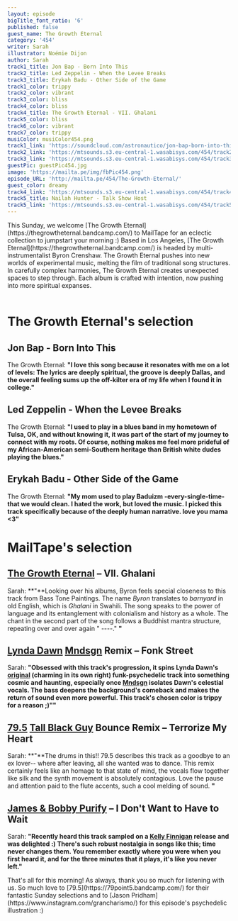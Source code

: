 ```yaml
---
layout: episode
bigTitle_font_ratio: '6'
published: false
guest_name: The Growth Eternal
category: '454'
writer: Sarah
illustrator: Noémie Dijon
author: Sarah
track1_title: Jon Bap - Born Into This
track2_title: Led Zeppelin - When the Levee Breaks
track3_title: Erykah Badu - Other Side of the Game
track1_color: trippy
track2_color: vibrant
track3_color: bliss
track4_color: bliss
track4_title: The Growth Eternal - VII. Ghalani
track5_color: bliss
track6_color: vibrant
track7_color: trippy
musiColor: musiColor454.png
track1_link: 'https://soundcloud.com/astronautico/jon-bap-born-into-this'
track2_link: 'https://mtsounds.s3.eu-central-1.wasabisys.com/454/track2.mp3'
track3_link: 'https://mtsounds.s3.eu-central-1.wasabisys.com/454/track3.mp3'
guestPic: guestPic454.jpg
image: 'https://mailta.pe/img/fbPic454.png'
episode_URL: 'http://mailta.pe/454/The-Growth-Eternal/'
guest_color: dreamy
track4_link: 'https://mtsounds.s3.eu-central-1.wasabisys.com/454/track4.mp3'
track5_title: Nailah Hunter - Talk Show Host
track5_link: 'https://mtsounds.s3.eu-central-1.wasabisys.com/454/track5.mp3'
---
```

<p id="introduction">This Sunday, we welcome [The Growth Eternal](https://thegrowtheternal.bandcamp.com/) to MailTape for an eclectic collection to jumpstart your morning :) Based in Los Angeles, [The Growth Eternal](https://thegrowtheternal.bandcamp.com/) is headed by multi-instrumentalist Byron Crenshaw. 
  The Growth Eternal pushes into new worlds of experimental music, melting the film of traditional song structures. In carefully complex harmonies, The Growth Eternal creates unexpected spaces to step through. Each album is crafted with intention, now pushing into more spiritual expanses. 
<br><br>
</p>

# The Growth Eternal's selection

## Jon Bap - Born Into This
The Growth Eternal: **"**I love this song because it resonates with me on a lot of levels: The lyrics are deeply spiritual, the groove is deeply Dallas, and the overall feeling sums up the off-kilter era of my life when I found it in college.**"**

## Led Zeppelin - When the Levee Breaks
The Growth Eternal: **"**I used to play in a blues band in my hometown of Tulsa, OK, and without knowing it, it was part of the start of my journey to connect with my roots. Of course, nothing makes me feel more prideful of my African-American semi-Southern heritage than British white dudes playing the blues.**"**

## Erykah Badu - Other Side of the Game
The Growth Eternal: **"**My mom used to play Baduizm -every-single-time- that we would clean. I hated the work, but loved the music. I picked this track specifically because of the deeply human narrative. love you mama <3**"**

# MailTape's selection

## [The Growth Eternal](https://thegrowtheternal.bandcamp.com/)  – VII. Ghalani
Sarah: **"**Looking over his albums, Byron feels special closeness to this track from Bass Tone Paintings. The name _Byron_ translates to _barnyard_ in old English, which is _Ghalani_ in Swahili. The song speaks to the power of language and its entanglement with colonialism and history as a whole. The chant in the second part of the song follows a Buddhist mantra structure, repeating over and over again " ----." **"**

## [Lynda Dawn](https://lyndadawn.bandcamp.com/) [Mndsgn](https://mndsgn.bandcamp.com/) Remix – Fonk Street
Sarah: **"**Obsessed with this track's progression, it spins Lynda Dawn's [original](https://lyndadawn.bandcamp.com/album/at-first-light) (charming in its own right) funk-psychedelic track into something cosmic and haunting, especially once [Mndsgn](https://mndsgn.bandcamp.com/) isolates Dawn's celestial vocals. The bass deepens the background's comeback and makes the return of sound even more powerful. This track's chosen color is trippy for a reason ;)"**"**

## [79.5](https://79point5.bandcamp.com/) [Tall Black Guy](https://tallblackguy.bandcamp.com/?search_item_id=3287062061&search_item_type=b&search_match_part=%3F&search_page_id=1659098101&search_page_no=1&search_rank=2&search_sig=a0425670910d90f25c51b7cba90bc21b) Bounce Remix – Terrorize My Heart
Sarah: **"**The drums in this!! 79.5 describes this track as a goodbye to an ex lover-- where after leaving, all she wanted was to dance. This remix certainly feels like an homage to that state of mind, the vocals flow together like silk and the synth movement is absolutely contagious. Love the pause and attention paid to the flute accents, such a cool melding of sound. **"**

## [James & Bobby Purify](https://www.discogs.com/artist/391184-James-Bobby-Purify) – I Don't Want to Have to Wait
Sarah: **"**Recently heard this track sampled on a [Kelly Finnigan](https://kellyfinnigan.bandcamp.com/album/the-tales-people-tell) release and was delighted :) There's such robust nostalgia in songs like this; time never changes them. You remember exactly where you were when you first heard it, and for the three minutes that it plays, it's like you never left.**"**

<p id="outroduction">That's all for this morning! As always, thank you so much for listening with us. So much love to [79.5](https://79point5.bandcamp.com/) for their fantastic Sunday selections and to [Jason Pridham](https://www.instagram.com/grancharismo/) for this episode's psychedelic illustration :)</p>
